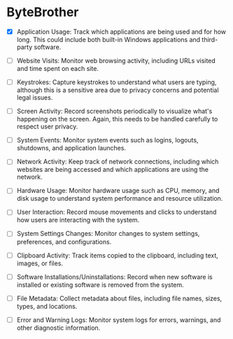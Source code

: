 # ByteBrother

- [x] Application Usage: Track which applications are being used and for how long. This could include both built-in Windows applications and third-party software.

- [ ] Website Visits: Monitor web browsing activity, including URLs visited and time spent on each site.

- [ ] Keystrokes: Capture keystrokes to understand what users are typing, although this is a sensitive area due to privacy concerns and potential legal issues.

- [ ] Screen Activity: Record screenshots periodically to visualize what's happening on the screen. Again, this needs to be handled carefully to respect user privacy.

- [ ] System Events: Monitor system events such as logins, logouts, shutdowns, and application launches.

- [ ] Network Activity: Keep track of network connections, including which websites are being accessed and which applications are using the network.

- [ ] Hardware Usage: Monitor hardware usage such as CPU, memory, and disk usage to understand system performance and resource utilization.

- [ ] User Interaction: Record mouse movements and clicks to understand how users are interacting with the system.

- [ ] System Settings Changes: Monitor changes to system settings, preferences, and configurations.

- [ ] Clipboard Activity: Track items copied to the clipboard, including text, images, or files.

- [ ] Software Installations/Uninstallations: Record when new software is installed or existing software is removed from the system.

- [ ] File Metadata: Collect metadata about files, including file names, sizes, types, and locations.

- [ ] Error and Warning Logs: Monitor system logs for errors, warnings, and other diagnostic information.
